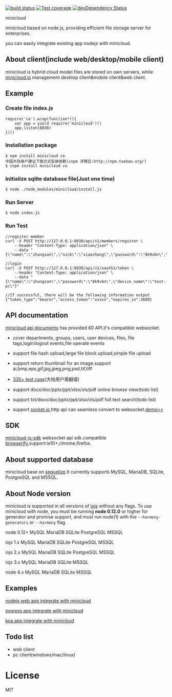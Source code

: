 
  [![build status][travis-image]][travis-url]
  [![Test coverage][coveralls-image]][coveralls-url]
  [![devDependency Status](https://david-dm.org/atom/electron/dev-status.svg)](https://david-dm.org/minicloud/minicloud#info=devDependencies)
  
  minicloud

  minicloud based on node.js, providing efficient file storage server for enterprises.

  you can easily integrate existing app nodejs with minicloud.

## About client(include web/desktop/mobile client)

  minicloud is hybrid cloud model.files are stored on own servers, while [minicloud.io](http://minicloud.io) management desktop client&mobile client&web client.

## Example

### Create file index.js
```
require('co').wrap(function*(){
	var app = yield require('minicloud')()
	app.listen(8030)
})()

```
### Installation package
```
$ npm install minicloud co
中国大陆用户建议下面方式安装依赖(cnpm 详情见:http://npm.taobao.org/)
$ cnpm install minicloud co
```

### Initialize sqlite database file(Just one time)
```
$ node ./node_modules/minicloud/install.js 
```
### Run Server
```
$ node index.js 
```
### Run Test
```
//register member
curl -X POST http://127.0.0.1:8030/api/v1/members/register \
    --header "Content-Type: application/json" \
    --data "{\"name\":\"zhangsan\",\"nick\":\"xiaozhang\",\"password\":\"8k9v6n\",\"email\":\"zhangsan@minicloud.io\"}"

//login 
curl -X POST http://127.0.0.1:8030/api/v1/oauth2/token \
    --header "Content-Type: application/json" \
    --data "{\"name\":\"zhangsan\",\"password\":\"8k9v6n\",\"device_name\":\"test-pc\"}"

//If successful, there will be the following information output
{"token_type":"bearer","access_token":"xxxxx","expires_in":3600}

```


## API documentation

[minicloud api documents](https://minicloud.readme.io/docs) has provided 60 API.it's compatible websocket.

- cover departments, groups, users, user devices, files, file tags,login/logout events,file operate events

- support file hash upload,large file block upload,simple file upload

- support return thumbnail for an image.support ai,bmp,eps,gif,jpg,jpeg,png,psd,tif,tiff

- [330+ test case](https://travis-ci.org/minicloud/minicloud)(大陆用户需翻墙)

- support docx/doc/pptx/ppt/xlsx/xls/pdf online browse view(todo list)

- support txt/docx/doc/pptx/ppt/xlsx/xls/pdf full text search(todo list)

- support [socket.io](https://socket.io),http api can seamless convert to websocket.[demo>>](https://minicloud.readme.io/docs/how-to-use-websocket)

## SDK

[minicloud-js-sdk](https://github.com/minicloud/minicloud-js-sdk) websocket api sdk.compatible [browserify](https://www.npmjs.com/package/browserify),support:ie10+,chrome,firefox.

## About supported database

 minicloud base on [sequelize](https://github.com/sequelize/sequelize).It currently supports MySQL, MariaDB, SQLite, PostgreSQL and MSSQL. 

## About Node version

minicloud is supported in all versions of [iojs](https://iojs.org) without any flags.
To use minicloud with node, you must be running __node 0.12.0__ or higher for generator and promise support, and must run node(1)
  with the `--harmony-generators` or `--harmony` flag.

node 0.12+ MySQL MariaDB SQLite PostgreSQL MSSQL

iojs 1.x   MySQL MariaDB SQLite PostgreSQL MSSQL

iojs 2.x   MySQL MariaDB SQLite PostgreSQL MSSQL

iojs 3.x   MySQL MariaDB SQLite MSSQL

node 4.x   MySQL MariaDB SQLite MSSQL

## Examples

[nodejs web app integrate with minicloud](https://github.com/minicloud/nodejs-example)

[express app integrate with minicloud](https://github.com/minicloud/express-example)

[koa app integrate with minicloud](https://github.com/minicloud/koa-example)


## Todo list
 
- web client
- pc client(windows/mac/linux)

# License

  MIT
 
[travis-image]: https://img.shields.io/travis/minicloud/minicloud/master.svg?style=flat-square
[travis-url]: https://travis-ci.org/minicloud/minicloud 
[coveralls-image]: https://img.shields.io/coveralls/minicloud/minicloud/master.svg?style=flat-square
[coveralls-url]: https://coveralls.io/r/minicloud/minicloud?branch=master